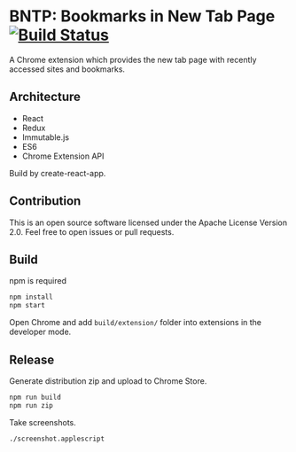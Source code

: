 BNTP: Bookmarks in New Tab Page [![Build Status](https://travis-ci.org/int128/bntp.svg?branch=master)](https://travis-ci.org/int128/bntp)
===============================

A Chrome extension which provides the new tab page with recently accessed sites and bookmarks.


Architecture
------------

* React
* Redux
* Immutable.js
* ES6
* Chrome Extension API

Build by create-react-app.


Contribution
------------

This is an open source software licensed under the Apache License Version 2.0.
Feel free to open issues or pull requests.


Build
-----

npm is required

```bash
npm install
npm start
```

Open Chrome and add `build/extension/` folder into extensions in the developer mode.


Release
-------

Generate distribution zip and upload to Chrome Store.

```bash
npm run build
npm run zip
```

Take screenshots.

```sh
./screenshot.applescript
```
